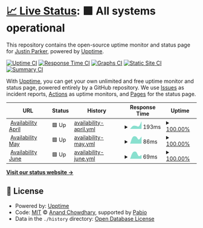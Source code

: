 # [📈 Live Status](https://jparkrr.github.io/upptime): <!--live status--> **🟩 All systems operational**

This repository contains the open-source uptime monitor and status page for [Justin Parker](https://jparkrr.github.io/upptime), powered by [Upptime](https://github.com/upptime/upptime).

[![Uptime CI](https://github.com/jparkrr/upptime/workflows/Uptime%20CI/badge.svg)](https://github.com/jparkrr/upptime/actions?query=workflow%3A%22Uptime+CI%22)
[![Response Time CI](https://github.com/jparkrr/upptime/workflows/Response%20Time%20CI/badge.svg)](https://github.com/jparkrr/upptime/actions?query=workflow%3A%22Response+Time+CI%22)
[![Graphs CI](https://github.com/jparkrr/upptime/workflows/Graphs%20CI/badge.svg)](https://github.com/jparkrr/upptime/actions?query=workflow%3A%22Graphs+CI%22)
[![Static Site CI](https://github.com/jparkrr/upptime/workflows/Static%20Site%20CI/badge.svg)](https://github.com/jparkrr/upptime/actions?query=workflow%3A%22Static+Site+CI%22)
[![Summary CI](https://github.com/jparkrr/upptime/workflows/Summary%20CI/badge.svg)](https://github.com/jparkrr/upptime/actions?query=workflow%3A%22Summary+CI%22)

With [Upptime](https://upptime.js.org), you can get your own unlimited and free uptime monitor and status page, powered entirely by a GitHub repository. We use [Issues](https://github.com/jparkrr/upptime/issues) as incident reports, [Actions](https://github.com/jparkrr/upptime/actions) as uptime monitors, and [Pages](https://jparkrr.github.io/upptime) for the status page.

<!--start: status pages-->
<!-- This summary is generated by Upptime (https://github.com/upptime/upptime) -->
<!-- Do not edit this manually, your changes will be overwritten -->
<!-- prettier-ignore -->
| URL | Status | History | Response Time | Uptime |
| --- | ------ | ------- | ------------- | ------ |
| <img alt="" src="https://icons.duckduckgo.com/ip3/www.recreation.gov.ico" height="13"> [Availability April](https://www.recreation.gov/api/permititinerary/4675337/division/4675337032/availability/month?month=4&year=2025) | 🟩 Up | [availability-april.yml](https://github.com/jparkrr/upptime/commits/HEAD/history/availability-april.yml) | <details><summary><img alt="Response time graph" src="./graphs/availability-april/response-time-week.png" height="20"> 193ms</summary><br><a href="https://jparkrr.github.io/upptime/history/availability-april"><img alt="Response time 193" src="https://img.shields.io/endpoint?url=https%3A%2F%2Fraw.githubusercontent.com%2Fjparkrr%2Fupptime%2FHEAD%2Fapi%2Favailability-april%2Fresponse-time.json"></a><br><a href="https://jparkrr.github.io/upptime/history/availability-april"><img alt="24-hour response time 141" src="https://img.shields.io/endpoint?url=https%3A%2F%2Fraw.githubusercontent.com%2Fjparkrr%2Fupptime%2FHEAD%2Fapi%2Favailability-april%2Fresponse-time-day.json"></a><br><a href="https://jparkrr.github.io/upptime/history/availability-april"><img alt="7-day response time 193" src="https://img.shields.io/endpoint?url=https%3A%2F%2Fraw.githubusercontent.com%2Fjparkrr%2Fupptime%2FHEAD%2Fapi%2Favailability-april%2Fresponse-time-week.json"></a><br><a href="https://jparkrr.github.io/upptime/history/availability-april"><img alt="30-day response time 193" src="https://img.shields.io/endpoint?url=https%3A%2F%2Fraw.githubusercontent.com%2Fjparkrr%2Fupptime%2FHEAD%2Fapi%2Favailability-april%2Fresponse-time-month.json"></a><br><a href="https://jparkrr.github.io/upptime/history/availability-april"><img alt="1-year response time 193" src="https://img.shields.io/endpoint?url=https%3A%2F%2Fraw.githubusercontent.com%2Fjparkrr%2Fupptime%2FHEAD%2Fapi%2Favailability-april%2Fresponse-time-year.json"></a></details> | <details><summary><a href="https://jparkrr.github.io/upptime/history/availability-april">100.00%</a></summary><a href="https://jparkrr.github.io/upptime/history/availability-april"><img alt="All-time uptime 100.00%" src="https://img.shields.io/endpoint?url=https%3A%2F%2Fraw.githubusercontent.com%2Fjparkrr%2Fupptime%2FHEAD%2Fapi%2Favailability-april%2Fuptime.json"></a><br><a href="https://jparkrr.github.io/upptime/history/availability-april"><img alt="24-hour uptime 100.00%" src="https://img.shields.io/endpoint?url=https%3A%2F%2Fraw.githubusercontent.com%2Fjparkrr%2Fupptime%2FHEAD%2Fapi%2Favailability-april%2Fuptime-day.json"></a><br><a href="https://jparkrr.github.io/upptime/history/availability-april"><img alt="7-day uptime 100.00%" src="https://img.shields.io/endpoint?url=https%3A%2F%2Fraw.githubusercontent.com%2Fjparkrr%2Fupptime%2FHEAD%2Fapi%2Favailability-april%2Fuptime-week.json"></a><br><a href="https://jparkrr.github.io/upptime/history/availability-april"><img alt="30-day uptime 100.00%" src="https://img.shields.io/endpoint?url=https%3A%2F%2Fraw.githubusercontent.com%2Fjparkrr%2Fupptime%2FHEAD%2Fapi%2Favailability-april%2Fuptime-month.json"></a><br><a href="https://jparkrr.github.io/upptime/history/availability-april"><img alt="1-year uptime 100.00%" src="https://img.shields.io/endpoint?url=https%3A%2F%2Fraw.githubusercontent.com%2Fjparkrr%2Fupptime%2FHEAD%2Fapi%2Favailability-april%2Fuptime-year.json"></a></details>
| <img alt="" src="https://icons.duckduckgo.com/ip3/www.recreation.gov.ico" height="13"> [Availability May](https://www.recreation.gov/api/permititinerary/4675337/division/4675337032/availability/month?month=5&year=2025) | 🟩 Up | [availability-may.yml](https://github.com/jparkrr/upptime/commits/HEAD/history/availability-may.yml) | <details><summary><img alt="Response time graph" src="./graphs/availability-may/response-time-week.png" height="20"> 86ms</summary><br><a href="https://jparkrr.github.io/upptime/history/availability-may"><img alt="Response time 86" src="https://img.shields.io/endpoint?url=https%3A%2F%2Fraw.githubusercontent.com%2Fjparkrr%2Fupptime%2FHEAD%2Fapi%2Favailability-may%2Fresponse-time.json"></a><br><a href="https://jparkrr.github.io/upptime/history/availability-may"><img alt="24-hour response time 101" src="https://img.shields.io/endpoint?url=https%3A%2F%2Fraw.githubusercontent.com%2Fjparkrr%2Fupptime%2FHEAD%2Fapi%2Favailability-may%2Fresponse-time-day.json"></a><br><a href="https://jparkrr.github.io/upptime/history/availability-may"><img alt="7-day response time 86" src="https://img.shields.io/endpoint?url=https%3A%2F%2Fraw.githubusercontent.com%2Fjparkrr%2Fupptime%2FHEAD%2Fapi%2Favailability-may%2Fresponse-time-week.json"></a><br><a href="https://jparkrr.github.io/upptime/history/availability-may"><img alt="30-day response time 86" src="https://img.shields.io/endpoint?url=https%3A%2F%2Fraw.githubusercontent.com%2Fjparkrr%2Fupptime%2FHEAD%2Fapi%2Favailability-may%2Fresponse-time-month.json"></a><br><a href="https://jparkrr.github.io/upptime/history/availability-may"><img alt="1-year response time 86" src="https://img.shields.io/endpoint?url=https%3A%2F%2Fraw.githubusercontent.com%2Fjparkrr%2Fupptime%2FHEAD%2Fapi%2Favailability-may%2Fresponse-time-year.json"></a></details> | <details><summary><a href="https://jparkrr.github.io/upptime/history/availability-may">100.00%</a></summary><a href="https://jparkrr.github.io/upptime/history/availability-may"><img alt="All-time uptime 100.00%" src="https://img.shields.io/endpoint?url=https%3A%2F%2Fraw.githubusercontent.com%2Fjparkrr%2Fupptime%2FHEAD%2Fapi%2Favailability-may%2Fuptime.json"></a><br><a href="https://jparkrr.github.io/upptime/history/availability-may"><img alt="24-hour uptime 100.00%" src="https://img.shields.io/endpoint?url=https%3A%2F%2Fraw.githubusercontent.com%2Fjparkrr%2Fupptime%2FHEAD%2Fapi%2Favailability-may%2Fuptime-day.json"></a><br><a href="https://jparkrr.github.io/upptime/history/availability-may"><img alt="7-day uptime 100.00%" src="https://img.shields.io/endpoint?url=https%3A%2F%2Fraw.githubusercontent.com%2Fjparkrr%2Fupptime%2FHEAD%2Fapi%2Favailability-may%2Fuptime-week.json"></a><br><a href="https://jparkrr.github.io/upptime/history/availability-may"><img alt="30-day uptime 100.00%" src="https://img.shields.io/endpoint?url=https%3A%2F%2Fraw.githubusercontent.com%2Fjparkrr%2Fupptime%2FHEAD%2Fapi%2Favailability-may%2Fuptime-month.json"></a><br><a href="https://jparkrr.github.io/upptime/history/availability-may"><img alt="1-year uptime 100.00%" src="https://img.shields.io/endpoint?url=https%3A%2F%2Fraw.githubusercontent.com%2Fjparkrr%2Fupptime%2FHEAD%2Fapi%2Favailability-may%2Fuptime-year.json"></a></details>
| <img alt="" src="https://icons.duckduckgo.com/ip3/www.recreation.gov.ico" height="13"> [Availability June](https://www.recreation.gov/api/permititinerary/4675337/division/4675337032/availability/month?month=6&year=2025) | 🟩 Up | [availability-june.yml](https://github.com/jparkrr/upptime/commits/HEAD/history/availability-june.yml) | <details><summary><img alt="Response time graph" src="./graphs/availability-june/response-time-week.png" height="20"> 69ms</summary><br><a href="https://jparkrr.github.io/upptime/history/availability-june"><img alt="Response time 69" src="https://img.shields.io/endpoint?url=https%3A%2F%2Fraw.githubusercontent.com%2Fjparkrr%2Fupptime%2FHEAD%2Fapi%2Favailability-june%2Fresponse-time.json"></a><br><a href="https://jparkrr.github.io/upptime/history/availability-june"><img alt="24-hour response time 87" src="https://img.shields.io/endpoint?url=https%3A%2F%2Fraw.githubusercontent.com%2Fjparkrr%2Fupptime%2FHEAD%2Fapi%2Favailability-june%2Fresponse-time-day.json"></a><br><a href="https://jparkrr.github.io/upptime/history/availability-june"><img alt="7-day response time 69" src="https://img.shields.io/endpoint?url=https%3A%2F%2Fraw.githubusercontent.com%2Fjparkrr%2Fupptime%2FHEAD%2Fapi%2Favailability-june%2Fresponse-time-week.json"></a><br><a href="https://jparkrr.github.io/upptime/history/availability-june"><img alt="30-day response time 69" src="https://img.shields.io/endpoint?url=https%3A%2F%2Fraw.githubusercontent.com%2Fjparkrr%2Fupptime%2FHEAD%2Fapi%2Favailability-june%2Fresponse-time-month.json"></a><br><a href="https://jparkrr.github.io/upptime/history/availability-june"><img alt="1-year response time 69" src="https://img.shields.io/endpoint?url=https%3A%2F%2Fraw.githubusercontent.com%2Fjparkrr%2Fupptime%2FHEAD%2Fapi%2Favailability-june%2Fresponse-time-year.json"></a></details> | <details><summary><a href="https://jparkrr.github.io/upptime/history/availability-june">100.00%</a></summary><a href="https://jparkrr.github.io/upptime/history/availability-june"><img alt="All-time uptime 100.00%" src="https://img.shields.io/endpoint?url=https%3A%2F%2Fraw.githubusercontent.com%2Fjparkrr%2Fupptime%2FHEAD%2Fapi%2Favailability-june%2Fuptime.json"></a><br><a href="https://jparkrr.github.io/upptime/history/availability-june"><img alt="24-hour uptime 100.00%" src="https://img.shields.io/endpoint?url=https%3A%2F%2Fraw.githubusercontent.com%2Fjparkrr%2Fupptime%2FHEAD%2Fapi%2Favailability-june%2Fuptime-day.json"></a><br><a href="https://jparkrr.github.io/upptime/history/availability-june"><img alt="7-day uptime 100.00%" src="https://img.shields.io/endpoint?url=https%3A%2F%2Fraw.githubusercontent.com%2Fjparkrr%2Fupptime%2FHEAD%2Fapi%2Favailability-june%2Fuptime-week.json"></a><br><a href="https://jparkrr.github.io/upptime/history/availability-june"><img alt="30-day uptime 100.00%" src="https://img.shields.io/endpoint?url=https%3A%2F%2Fraw.githubusercontent.com%2Fjparkrr%2Fupptime%2FHEAD%2Fapi%2Favailability-june%2Fuptime-month.json"></a><br><a href="https://jparkrr.github.io/upptime/history/availability-june"><img alt="1-year uptime 100.00%" src="https://img.shields.io/endpoint?url=https%3A%2F%2Fraw.githubusercontent.com%2Fjparkrr%2Fupptime%2FHEAD%2Fapi%2Favailability-june%2Fuptime-year.json"></a></details>

<!--end: status pages-->

[**Visit our status website →**](https://jparkrr.github.io/upptime)

## 📄 License

- Powered by: [Upptime](https://github.com/upptime/upptime)
- Code: [MIT](./LICENSE) © [Anand Chowdhary](https://anandchowdhary.com), supported by [Pabio](https://pabio.com)
- Data in the `./history` directory: [Open Database License](https://opendatacommons.org/licenses/odbl/1-0/)
